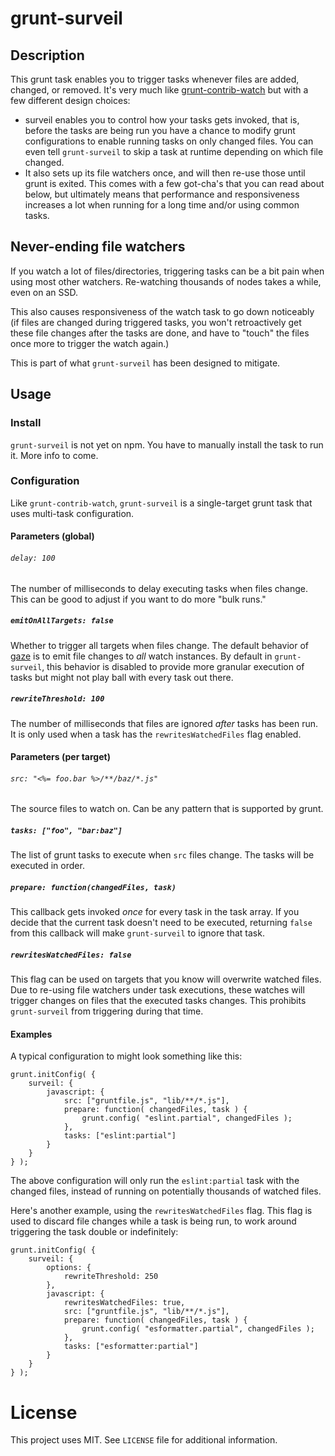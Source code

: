 # grunt-surveil

## Description
This grunt task enables you to trigger tasks whenever files are added, changed, or removed. It's very much like [grunt-contrib-watch](https://github.com/gruntjs/grunt-contrib-watch) but with a few different design choices:

* surveil enables you to control how your tasks gets invoked, that is, before the tasks are being run you have a chance to modify grunt configurations to enable running tasks on only changed files. You can even tell `grunt-surveil` to skip a task at runtime depending on which file changed.
* It also sets up its file watchers once, and will then re-use those until grunt is exited. This comes with a few got-cha's that you can read about below, but ultimately means that performance and responsiveness increases a lot when running for a long time and/or using common tasks.

## Never-ending file watchers
If you watch a lot of files/directories, triggering tasks can be a bit pain when using most other watchers. Re-watching thousands of nodes takes a while, even on an SSD.

This also causes responsiveness of the watch task to go down noticeably (if files are changed during triggered tasks, you won't retroactively get these file changes after the tasks are done, and have to "touch" the files once more to trigger the watch again.)

This is part of what `grunt-surveil` has been designed to mitigate.

## Usage

### Install
`grunt-surveil` is not yet on npm. You have to manually install the task to run it. More info to come.

### Configuration
Like `grunt-contrib-watch`, `grunt-surveil` is a single-target grunt task that uses multi-task configuration.

#### Parameters (global)
###### `delay: 100`
The number of milliseconds to delay executing tasks when files change. This can be good to adjust if you want to do more "bulk runs."

##### `emitOnAllTargets: false`
Whether to trigger all targets when files change. The default behavior of [gaze](https://github.com/shama/gaze) is to emit file changes to _all_ watch instances. By default in `grunt-surveil`, this behavior is disabled to provide more granular execution of tasks but might not play ball with every task out there.

##### `rewriteThreshold: 100`
The number of milliseconds that files are ignored _after_ tasks has been run. It is only used when a task has the `rewritesWatchedFiles` flag enabled.

#### Parameters (per target)
###### `src: "<%= foo.bar %>/**/baz/*.js"`
The source files to watch on. Can be any pattern that is supported by grunt.

##### `tasks: ["foo", "bar:baz"]`
The list of grunt tasks to execute when `src` files change. The tasks will be executed in order.

##### `prepare: function(changedFiles, task)`
This callback gets invoked _once_ for every task in the task array. If you decide that the current task doesn't need to be executed, returning `false` from this callback will make `grunt-surveil` to ignore that task.

##### `rewritesWatchedFiles: false`
This flag can be used on targets that you know will overwrite watched files. Due to re-using file watchers under task executions, these watches will trigger changes on files that the executed tasks changes. This prohibits `grunt-surveil` from triggering during that time.

#### Examples
A typical configuration to might look something like this:

```
grunt.initConfig( {
	surveil: {
		javascript: {
			src: ["gruntfile.js", "lib/**/*.js"],
			prepare: function( changedFiles, task ) {
				grunt.config( "eslint.partial", changedFiles );
			},
			tasks: ["eslint:partial"]
		}
	}
} );
```

The above configuration will only run the `eslint:partial` task with the changed files, instead of running on potentially thousands of watched files.

Here's another example, using the `rewritesWatchedFiles` flag. This flag is used to discard file changes while a task is being run, to work around triggering the task double or indefinitely:

```
grunt.initConfig( {
	surveil: {
		options: {
			rewriteThreshold: 250
		},
		javascript: {
			rewritesWatchedFiles: true,
			src: ["gruntfile.js", "lib/**/*.js"],
			prepare: function( changedFiles, task ) {
				grunt.config( "esformatter.partial", changedFiles );
			},
			tasks: ["esformatter:partial"]
		}
	}
} );
```

# License
This project uses MIT. See `LICENSE` file for additional information.
